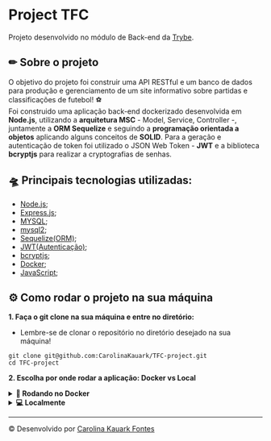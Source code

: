 # Project TFC
Projeto desenvolvido no módulo de Back-end da [Trybe](https://www.betrybe.com/). 

## ✏ Sobre o projeto
O objetivo do projeto foi construir uma API RESTful e um banco de dados para produção e gerenciamento de um site informativo sobre partidas e classificações de futebol! :soccer:
</br>
Foi construido uma aplicação back-end dockerizado desenvolvida em <strong>Node.js</strong>, utilizando a <strong>arquitetura MSC</strong> - Model, Service, Controller -, juntamente a <strong>ORM Sequelize</strong> e seguindo a <strong>programação orientada a objetos</strong> aplicando alguns conceitos de <strong>SOLID</strong>.
Para a geração e autenticação de token foi utilizado o JSON Web Token - <strong>JWT</strong> e a biblioteca <strong>bcryptjs</strong> para realizar a cryptografias de senhas.

## 🛸 Principais tecnologias utilizadas: 
- [Node.js](https://nodejs.org/en/);
- [Express.js](https://expressjs.com/);
- [MYSQL](https://www.mysql.com/);
- [mysql2](https://www.npmjs.com/package/mysql2);
- [Sequelize(ORM)](https://sequelize.org/);
- [JWT(Autenticação)](https://jwt.io/);
- [bcryptjs](https://www.npmjs.com/package/bcryptjs);
- [Docker](https://www.docker.com/);
- [JavaScript](https://developer.mozilla.org/pt-BR/docs/Web/JavaScript);

## ⚙ Como rodar o projeto na sua máquina

<strong>1. Faça o git clone na sua máquina e entre no diretório:</strong>
 - Lembre-se de clonar o repositório no diretório desejado na sua máquina!
 ```
 git clone git@github.com:CarolinaKauark/TFC-project.git
 cd TFC-project
 ```
 
 <strong>2. Escolha por onde rodar a aplicação: Docker vs Local</strong>

<details>
  <summary><strong>🐳 Rodando no Docker</strong></summary> 
  </br>

  **:warning: Seu docker-compose precisa estar na versão 1.29 ou superior. [Veja aqui](https://www.digitalocean.com/community/tutorials/how-to-install-and-use-docker-compose-on-ubuntu-20-04-pt) ou [na documentação](https://docs.docker.com/compose/install/) como instalá-lo. No primeiro artigo, você pode substituir onde está com `1.26.0` por `1.29.2`.**


  👉 <strong> 2.1 Rode os serviços `node` e `db` com o comando: </strong>
  ```
  docker-compose up -d --build
  ```

  :warning: Lembre-se de parar qualquer aplicação que estiver usando localmente na porta padrão (`3306`), seja docker ou mySQL, ou adapte, caso queria fazer uso da aplicação em containers;

  - Esses serviços irão inicializar um container chamado `blogs_api` e outro chamado `blogs_api_db`;

  - A partir daqui você pode rodar o container `blogs_api` via CLI ou abri-lo no VS Code;

  👉 <strong>2.2 Use o comando:</strong>
  ```
  docker exec -it blogs_api bash
  ```
  - Ele te dará acesso ao terminal interativo do container criado pelo compose, que está rodando em segundo plano.

  👉 <strong>2.3 Instale as dependências dentro do container com:</strong>
  ```
  npm install
  npm run debug
  ```
  
  - **:warning: Atenção:** Caso opte por utilizar o Docker, **TODOS** os comandos disponíveis no `package.json` (npm start, npm test, npm run dev, ...) devem ser executados **DENTRO** do container, ou seja, no terminal que aparece após a execução do comando `docker exec` citado acima. 

  - ✨ **Dica:** A extensão `Remote - Containers` (que estará na seção de extensões recomendadas do VS Code) é indicada para que você possa desenvolver sua aplicação no container Docker direto no VS Code, como você faz com seus arquivos locais.

</details>

<details>
  <summary><strong> 💻 Localmente</strong></summary> 
</br>

👉 <strong>2.1 Instale as dependências: </strong>
```
npm install
```

- **:warning: Atenção:** Não esqueça de renomear/configurar o arquivo `.env.example` para os testes locais funcionarem.
- **:warning: Atenção:** Para rodar o projeto desta forma, **obrigatoriamente** você deve ter o `Node.js` instalado em seu computador.
- **:warning: Atenção:** A versão do `Node.js` e `NPM` a ser utilizada é `"node": ">=16.0.0"` e `"npm": ">=7.0.0"`, como descrito a chave `engines` no arquivo `package.json`. Idealmente deve-se utilizar o Node.js na `versão 16.14`, a versão na que esse projeto foi testado.

  <br/>
 </details>
 
 ---
© Desenvolvido por [Carolina Kauark Fontes](https://www.linkedin.com/in/carolina-kauark-fontes/) 
